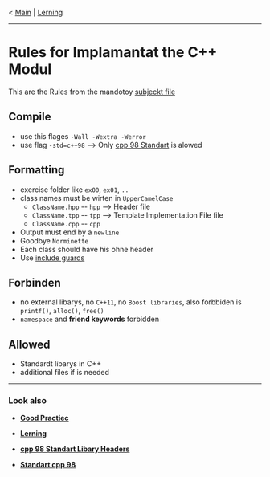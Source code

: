 < [Main](/) | [Lerning](../Lerning/cpp00_00_lerning.md)

--- 
# Rules for Implamantat the C++ Modul
This are the Rules from the mandotoy [subjeckt file](../../PDF/cpp_00_modul_subject.pdf) 

## Compile
- use this flages `-Wall -Wextra -Werror`
- use flag `-std=c++98` --> Only [cpp 98 Standart](cpp_stanard_lib.md) is alowed 

## Formatting 
- exercise folder like `ex00`, `ex01`, `..`
- class names must be wirten in `UpperCamelCase`
	- `ClassName.hpp` -- `hpp` --> Header file
	- `ClassName.tpp` -- `tpp` --> Template Implementation File file
	- `ClassName.cpp` -- `cpp` 
- Output must end by a `newline`
- Goodbye `Norminette`
- Each class should have his ohne header 
- Use [include guards](cpp_rules_include_guards.md)

## Forbinden 
- no external libarys, no `C++11`, no `Boost libraries`, also forbbiden is `printf()`, `alloc()`, `free()`
- `namespace` and **friend keywords** forbidden

## Allowed 
- Standardt libarys in C++
- additional files if is needed

--- 
### Look also

- **[Good Practiec](cpp_rules_good_practice.md)**

- **[Lerning](../Lerning/cpp00_00_lerning.md)**

- **[cpp 98 Standart Libary Headers](cpp_stanard_lib.md)**

- **[Standart cpp 98](../../PDF/std_cpp_98_tutorial.pdf)**

